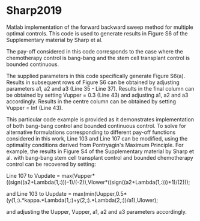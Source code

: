 # Sharp2019
Matlab implementation of the forward backward sweep method for multiple optimal controls. This code is used to generate results in Figure S6 of the Supplementary material by Sharp et al.

The pay-off considered in this code corresponds to the case where the chemotherapy control is bang-bang and the stem cell transplant control is bounded continuous. 

The supplied parameters in this code specifically generate Figure S6(a). Results in subsequent rows of Figure S6 can be obtained by adjusting parameters a1, a2 and a3 (Line 35 - Line 37). Results in the final column can be obtained by setting Vupper = 0.3 (Line 43) and adjusting a1, a2 and a3 accordingly. Results in the centre column can be obtained by setting Vupper = Inf (Line 43). 

This particular code example is provided as it demonstrates implementation of both bang-bang control and bounded continuous control. To solve for alternative formulations corresponding to different pay-off functions considered in this work, Line 103 and Line 107 can be modified, using the optimality conditions derived from Pontryagin's Maximum Principle. For example, the results in Figure S4 of the Supplementary material by Sharp et al. with bang-bang stem cell transplant control and bounded chemotherapy control can be recovered by setting: 

Line 107 to Vupdate = max(Vupper\*((sign((a2+Lambda(1,:)))-1)/(-2)),Vlower\*((sign((a2+Lambda(1,:)))+1)/(2)));

and Line 103 to Uupdate = max(min(Uupper,0.5\*(y(1,:).\*kappa.\*Lambda(1,:)+y(2,:).\*Lambda(2,:))/a1),Ulower);

and adjusting the Uupper, Vupper, a1, a2 and a3 parameters accordingly. 
